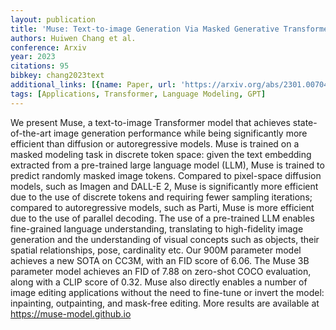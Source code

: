 ```yaml
---
layout: publication
title: 'Muse: Text-to-image Generation Via Masked Generative Transformers'
authors: Huiwen Chang et al.
conference: Arxiv
year: 2023
citations: 95
bibkey: chang2023text
additional_links: [{name: Paper, url: 'https://arxiv.org/abs/2301.00704'}]
tags: [Applications, Transformer, Language Modeling, GPT]
---
```

We present Muse, a text-to-image Transformer model that achieves
state-of-the-art image generation performance while being significantly more
efficient than diffusion or autoregressive models. Muse is trained on a masked
modeling task in discrete token space: given the text embedding extracted from
a pre-trained large language model (LLM), Muse is trained to predict randomly
masked image tokens. Compared to pixel-space diffusion models, such as Imagen
and DALL-E 2, Muse is significantly more efficient due to the use of discrete
tokens and requiring fewer sampling iterations; compared to autoregressive
models, such as Parti, Muse is more efficient due to the use of parallel
decoding. The use of a pre-trained LLM enables fine-grained language
understanding, translating to high-fidelity image generation and the
understanding of visual concepts such as objects, their spatial relationships,
pose, cardinality etc. Our 900M parameter model achieves a new SOTA on CC3M,
with an FID score of 6.06. The Muse 3B parameter model achieves an FID of 7.88
on zero-shot COCO evaluation, along with a CLIP score of 0.32. Muse also
directly enables a number of image editing applications without the need to
fine-tune or invert the model: inpainting, outpainting, and mask-free editing.
More results are available at https://muse-model.github.io